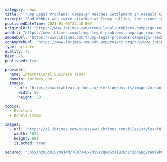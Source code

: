 ```yaml
---
category: news
title: "Trump Legal Problems: Campaign Reaches Settlement In Assault Case"
excerpt: "Rod Webber was twice attacked at Trump rallies, the second incident netting him thousands in settlements from police and the campaign."
publishedDateTime: 2021-01-05T22:10:00Z
originalUrl: "https://www.ibtimes.com/trump-legal-problems-campaign-reaches-settlement-assault-case-3115100"
webUrl: "https://www.ibtimes.com/trump-legal-problems-campaign-reaches-settlement-assault-case-3115100"
ampWebUrl: "https://www.ibtimes.com/trump-legal-problems-campaign-reaches-settlement-assault-case-3115100?amp=1"
cdnAmpWebUrl: "https://www-ibtimes-com.cdn.ampproject.org/c/s/www.ibtimes.com/trump-legal-problems-campaign-reaches-settlement-assault-case-3115100?amp=1"
type: article
quality: 75
heat: 75
published: true

provider:
  name: International Business Times
  domain: ibtimes.com
  images:
    - url: "https://smartableai.github.io/election/assets/images/organizations/ibtimes.com-50x50.jpg"
      width: 50
      height: 50

topics:
  - Election
  - Donald Trump

images:
  - url: "https://s1.ibtimes.com/sites/www.ibtimes.com/files/styles/full/public/2021/01/05/us-president-donald-trump-dramatically-withdrew-from-the.jpg"
    width: 1024
    height: 681
    isCached: true

secured: "Jo5yXnzUGd0IUymaj4N/7Rm7XoLxvRSVz2qNNGxXiB2Qn1YZ6K6pg2rWmT9kGEErOBjUp8HP9bmSmorEdemSWtm1y5deOF7ipXyDi9/KbPnqlO+i2vTw/iirp/OC+6OfVCJYLDq1QzjnevwFKE/ppmUUXDvacV1RVn8UDI76rynGjsgK8y22RWESUD3e7ZxjimlDwE5LnhHWSf6xz69SwPDfhZv9lnylw26qEjj1/ojlpDZZ0dxXfybQUQ6Jp5R5J8gESRFfSqMR86pXKIsqDwbxTME9ydAezl3UGzDjOIlbtv72rRqF6VF2HN8tTVzFA2UuYt6dUyPtwafDyLWFW/f7arWgQhn9pAN8TkXkxoc=;ZNr4+BAobCZxl2TPnZTq2A=="
---
```



